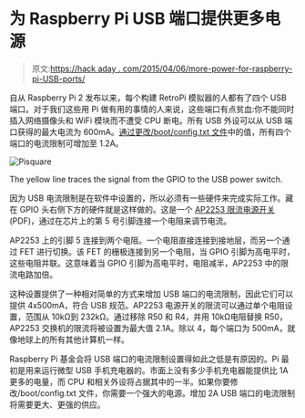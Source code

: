 # 为 Raspberry Pi USB 端口提供更多电源

> 原文:[https://hack aday . com/2015/04/06/more-power-for-raspberry-pi-USB-ports/](https://hackaday.com/2015/04/06/more-power-for-raspberry-pi-usb-ports/)

自从 Raspberry Pi 2 发布以来，每个构建 RetroPi 模拟器的人都有了四个 USB 端口。对于我们这些用 Pi 做有用的事情的人来说，这些端口有点贫血:你不能同时插入网络摄像头和 WiFi 模块而不遭受 CPU 断电。所有 USB 外设可以从 USB 端口获得的最大电流为 600mA。[通过更改/boot/config.txt 文件](http://www.raspberrypi.org/forums/viewtopic.php?p=594183#p594183)中的值，所有四个端口的电流限制可增加至 1.2A。

![Pisquare](../Images/9eecc96dab9dde20b9853d786543c8e1.png)

The yellow line traces the signal from the GPIO to the USB power switch.

因为 USB 电流限制是在软件中设置的，所以必须有一些硬件来完成实际工作。藏在 GPIO 头右侧下方的硬件就是这样做的。这是一个 [AP2253 限流电源开关](http://www.diodes.com/datasheets/AP255x.pdf) (PDF)，通过在芯片上的第 5 号引脚连接一个电阻来调节电流。

AP2253 上的引脚 5 连接到两个电阻。一个电阻直接连接到接地层，而另一个通过 FET 进行切换。该 FET 的栅极连接到另一个电阻，当 GPIO 引脚为高电平时，这些电阻并联。这意味着当 GPIO 引脚为高电平时，电阻减半，AP2253 中的限流电路加倍。

这种设置提供了一种相对简单的方式来增加 USB 端口的电流限制，因此它们可以提供 4x500mA，符合 USB 规范。AP2253 电源开关的限流可以通过单个电阻设置，范围从 10kΩ到 232kΩ。通过移除 R50 和 R4，并用 10kΩ电阻替换 R50，AP2253 交换机的限流将被设置为最大值 2.1A。除以 4，每个端口为 500mA，就像地球上的所有其他计算机一样。

Raspberry Pi 基金会将 USB 端口的电流限制设置得如此之低是有原因的。Pi 最初是用来运行微型 USB 手机充电器的。市面上没有多少手机充电器能提供比 1A 更多的电量，而 CPU 和相关外设将占据其中的一半。如果你要修改/boot/config.txt 文件，你需要一个强大的电源。增加 2A USB 端口的电流限制将需要更大、更强的供应。
